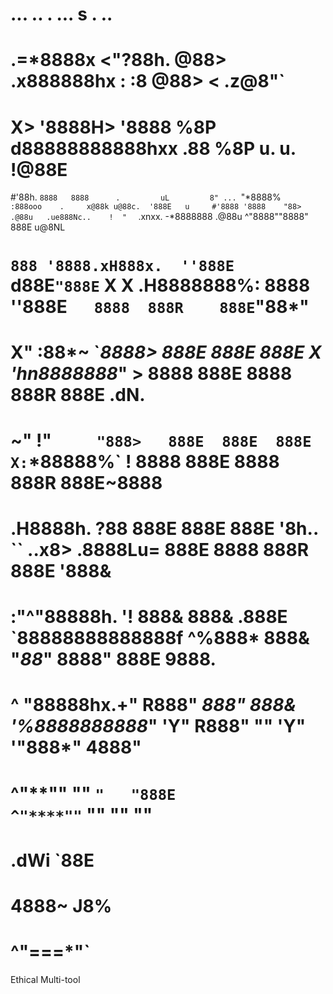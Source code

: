 #     ...     ..         .                          ...              s       .                        ..      
#  .=*8888x <"?88h.     @88>                    .x888888hx    :     :8      @88>                < .z@8"`      
# X>  '8888H> '8888     %8P                    d88888888888hxx     .88      %8P      u.    u.    !@88E        
#'88h. `8888   8888      .         uL         8" ... `"*8888%`    :888ooo    .     x@88k u@88c.  '888E   u    
#'8888 '8888    "88>   .@88u   .ue888Nc..    !  "   ` .xnxx.    -*8888888  .@88u  ^"8888""8888"   888E u@8NL  
# `888 '8888.xH888x.  ''888E` d88E`"888E`    X X   .H8888888%:    8888    ''888E`   8888  888R    888E`"88*"  
#   X" :88*~  `*8888>   888E  888E  888E     X 'hn8888888*"   >   8888      888E    8888  888R    888E .dN.   
# ~"   !"`      "888>   888E  888E  888E     X: `*88888%`     !   8888      888E    8888  888R    888E~8888   
#  .H8888h.      ?88    888E  888E  888E     '8h.. ``     ..x8>  .8888Lu=   888E    8888  888R    888E '888&  
# :"^"88888h.    '!     888&  888& .888E      `88888888888888f   ^%888*     888&   "*88*" 8888"   888E  9888. 
# ^    "88888hx.+"      R888" *888" 888&       '%8888888888*"      'Y"      R888"    ""   'Y"   '"888*" 4888" 
#        ^"**""          ""    `"   "888E         ^"****""`                  ""                    ""    ""   
#                             .dWi   `88E                                                                     
#                             4888~  J8%                                                                      
#                              ^"===*"`                                                                       

Ethical Multi-tool
